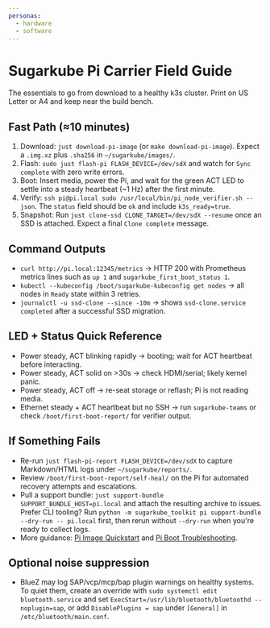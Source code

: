 ```yaml
---
personas:
  - hardware
  - software
---
```


# Sugarkube Pi Carrier Field Guide

The essentials to go from download to a healthy k3s cluster. Print on US Letter
or A4 and keep near the build bench.

## Fast Path (≈10 minutes)
1. Download: `just download-pi-image` (or `make download-pi-image`). Expect a
   `.img.xz` plus `.sha256` in `~/sugarkube/images/`.
2. Flash: `sudo just flash-pi FLASH_DEVICE=/dev/sdX` and watch for
   `Sync complete` with zero write errors.
3. Boot: Insert media, power the Pi, and wait for the green ACT LED to settle
   into a steady heartbeat (~1 Hz) after the first minute.
4. Verify: `ssh pi@pi.local sudo /usr/local/bin/pi_node_verifier.sh --json`. The
   `status` field should be `ok` and include `k3s_ready=true`.
5. Snapshot: Run `just clone-ssd CLONE_TARGET=/dev/sdX --resume` once an SSD is
   attached. Expect a final `Clone complete` message.

## Command Outputs
- `curl http://pi.local:12345/metrics` → HTTP 200 with Prometheus metrics lines
  such as `up 1` and `sugarkube_first_boot_status 1`.
- `kubectl --kubeconfig /boot/sugarkube-kubeconfig get nodes` → all nodes in
  `Ready` state within 3 retries.
- `journalctl -u ssd-clone --since -10m` → shows `ssd-clone.service completed`
  after a successful SSD migration.

## LED + Status Quick Reference
- Power steady, ACT blinking rapidly → booting; wait for ACT heartbeat before
  interacting.
- Power steady, ACT solid on >30s → check HDMI/serial; likely kernel panic.
- Power steady, ACT off → re-seat storage or reflash; Pi is not reading media.
- Ethernet steady + ACT heartbeat but no SSH → run `sugarkube-teams` or check
  `/boot/first-boot-report/` for verifier output.

## If Something Fails
- Re-run `just flash-pi-report FLASH_DEVICE=/dev/sdX` to capture Markdown/HTML
  logs under `~/sugarkube/reports/`.
- Review `/boot/first-boot-report/self-heal/` on the Pi for automated recovery
  attempts and escalations.
- Pull a support bundle: `just support-bundle SUPPORT_BUNDLE_HOST=pi.local` and
  attach the resulting archive to issues. Prefer CLI tooling? Run
  `python -m sugarkube_toolkit pi support-bundle --dry-run -- pi.local` first, then rerun without
  `--dry-run` when you're ready to collect logs.
- More guidance: [Pi Image Quickstart](./pi_image_quickstart.md) and
  [Pi Boot Troubleshooting](./pi_boot_troubleshooting.md).

## Optional noise suppression
- BlueZ may log SAP/vcp/mcp/bap plugin warnings on healthy systems. To quiet
  them, create an override with `sudo systemctl edit bluetooth.service` and set
  `ExecStart=/usr/lib/bluetooth/bluetoothd --noplugin=sap`, or add
  `DisablePlugins = sap` under `[General]` in `/etc/bluetooth/main.conf`.
